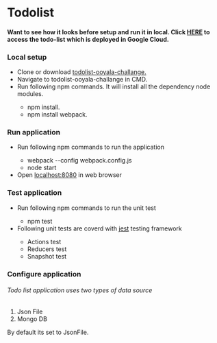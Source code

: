# Todolist

<h4>Want to see how it looks before setup and run it in local. Click <a href="https://todolist-ooyala-challange.appspot.com/" target="_blank">HERE</a> to access the todo-list which is deployed in Google Cloud.</h4>

<h3>Local setup</h3>

<ul>
  <li> Clone or download <a href="https://github.com/arunbarani/todolist-ooyala-challange.git">todolist-ooyala-challange.</a> </li>
  <li> Navigate to todolist-ooyala-challange in CMD. </li>
  <li> Run following npm commands. It will install all the dependency node modules.</li>
  <ul>
      <li>npm install.</li>
      <li>npm install webpack.</li>
  </ul>
</ul>

<h3>Run application</h3>
<ul>
  <li> Run following npm commands to run the application</li>
  <ul>
    <li> webpack --config webpack.config.js </li>
    <li> node start </li>
  </ul>
  <li> Open <a href="http://localhost:8080">localhost:8080</a> in web browser </li>
</ul>

<h3>Test application</h3>
<ul>
  <li> Run following npm commands to run the unit test</li>
  <ul>
    <li> npm test </li>
  </ul>
  <li> Following unit tests are coverd with <a href="https://github.com/facebook/jest">jest</a> testing framework </li>
   <ul>
    <li> Actions test </li>
    <li> Reducers test </li>
    <li> Snapshot test </li>
  </ul>
</ul>

<h3> Configure application </h3>
  <h6>Todo list application uses two types of data source </h6>
<ol>
<li>Json File</li>
<li>Mongo DB </li>
</ol>
<p>By default its set to JsonFile.</p>


